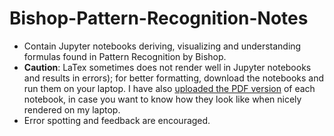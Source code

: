 # Bishop-Pattern-Recognition-Notes
- Contain Jupyter notebooks deriving, visualizing and understanding formulas found in Pattern Recognition by Bishop.
- **Caution**: LaTex sometimes does not render well in Jupyter notebooks and results in errors); for better formatting, download the notebooks and run them on your laptop. I have also <u>uploaded the PDF version</u> of each notebook, in case you want to know how they look like when nicely rendered on my laptop.
- Error spotting and feedback are encouraged.
